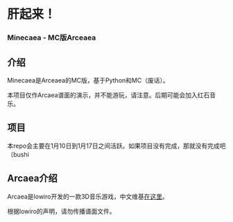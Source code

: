 # 肝起来！
### Minecaea - MC版Arceaea

## 介绍
Minecaea是Arceaea的MC版，基于Python和MC（废话）。

本项目仅作Arcaea谱面的演示，并不能游玩，请注意。后期可能会加入红石音乐。

## 项目
本repo会主要在1月10日到1月17日之间活跃。如果项目没有完成，那就没有完成吧（bushi

## Arcaea介绍
Arcaea是lowiro开发的一款3D音乐游戏，中文维基[在这里](http://wiki.arcaea.cn/index.php/首页)。

根据lowiro的声明，请勿传播谱面文件。

